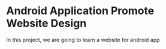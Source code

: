 # Android Application Promote Website Design
In this project, we are going to learn a website for android app
